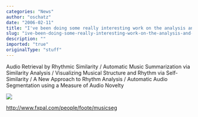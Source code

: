 ```yaml
---
categories: "News"
author: "oschatz"
date: "2006-02-11"
title: "I've been doing some really interesting work on the analysis and visualization o"
slug: "ive-been-doing-some-really-interesting-work-on-the-analysis-and-visualization-o"
description: ""
imported: "true"
originalType: "stuff"
---
```



Audio Retrieval by Rhythmic Similarity / Automatic Music Summarization via Similarity Analysis / Visualizing Musical Structure and Rhythm via Self-Similarity / A New Approach to Rhythm Analysis / Automatic Audio Segmentation using a Measure of Audio Novelty

![](http://www.fxpal.com/people/foote/pix/matrix.png)

<http://www.fxpal.com/people/foote/musicseg>
